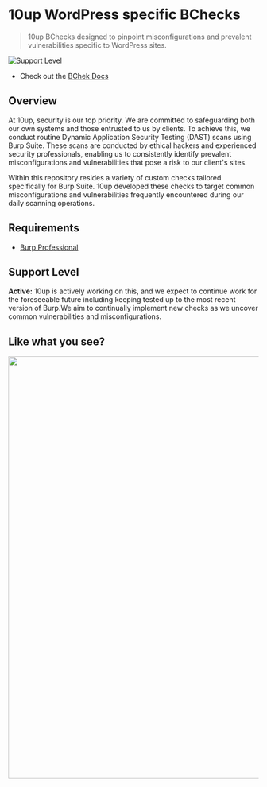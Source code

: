# 10up WordPress specific BChecks

> 10up BChecks designed to pinpoint misconfigurations and prevalent vulnerabilities specific to WordPress sites.

[![Support Level](https://img.shields.io/badge/support-active-green.svg)](#support-level)

* Check out the [BChek Docs](https://portswigger.net/burp/documentation/scanner/bchecks)

## Overview

At 10up, security is our top priority. We are committed to safeguarding both our own systems and those entrusted to us by clients. To achieve this, we conduct routine Dynamic Application Security Testing (DAST) scans using Burp Suite. These scans are conducted by ethical hackers and experienced security professionals, enabling us to consistently identify prevalent misconfigurations and vulnerabilities that pose a risk to our client's sites.

Within this repository resides a variety of custom checks tailored specifically for Burp Suite. 10up developed these checks to target common misconfigurations and vulnerabilities frequently encountered during our daily scanning operations.

## Requirements

* [Burp Professional](https://portswigger.net/burp/pro) 

## Support Level

**Active:** 10up is actively working on this, and we expect to continue work for the foreseeable future including keeping tested up to the most recent version of Burp.We aim to continually implement new checks as we uncover common vulnerabilities and misconfigurations.

## Like what you see?

<p align="center">
<a href="http://10up.com/contact/"><img src="https://10up.com/uploads/2016/10/10up-Github-Banner.png" width="850"></a>
</p>
